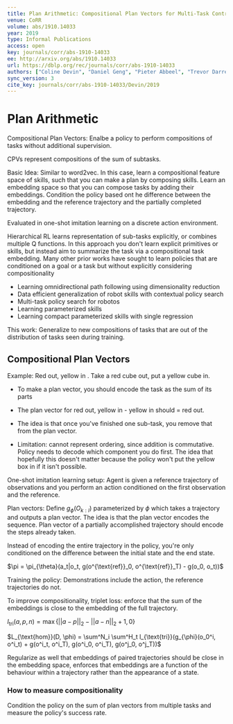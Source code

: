 ```yaml
---
title: Plan Arithmetic: Compositional Plan Vectors for Multi-Task Control.
venue: CoRR
volume: abs/1910.14033
year: 2019
type: Informal Publications
access: open
key: journals/corr/abs-1910-14033
ee: http://arxiv.org/abs/1910.14033
url: https://dblp.org/rec/journals/corr/abs-1910-14033
authors: ["Coline Devin", "Daniel Geng", "Pieter Abbeel", "Trevor Darrell", "Sergey Levine"]
sync_version: 3
cite_key: journals/corr/abs-1910-14033/Devin/2019
---
```

# Plan Arithmetic

Compositional Plan Vectors: Enalbe a policy to perform compositions of tasks without additional supervision.

CPVs represent compositions of the sum of subtasks.

Basic Idea: Similar to word2vec. In this case, learn a compositional feature space of skills,
such that you can make a plan by composing skills. Learn an embedding space so that you can compose tasks
by adding their embeddings. Condition the policy based ont he difference between the embedding and the
reference trajectory and the partially completed trajectory.

Evaluated in one-shot imitation learning on a discrete action environment.

Hierarchical RL learns representation of sub-tasks explicitly, or combines multiple Q functions. In
this approach you don't learn explicit primitives or skills, but instead aim to summarize the task via
a compositional task embedding. Many other prior works have sought to learn policies that are
conditioned on a goal or a task but without explicitly considering compositionality

  - Learning omnidirectional path following using dimensionality reduction
  - Data efficient generalization of robot skills with contextual policy search
  - Multi-task policy search for robotos
  - Learning parameterized skills
  - Learning compact parameterized skills with single regression

This work: Generalize to new compositions of tasks that are out of the distribution of tasks
seen during training.

## Compositional Plan Vectors

Example: Red out, yellow in . Take a red cube out, put a yellow cube in.
 - To make a plan vector, you should encode the task as the sum of its parts
 - The plan vector for red out, yellow in - yellow in should = red out.
 - The idea is that once you've finished one sub-task, you remove that from
   the plan vector.

 - Limitation: cannot represent ordering, since addition is commutative. Policy
   needs to decode which component you do first. The idea that hopefully this
   doesn't matter because the policy won't put the yellow box in if it isn't possible.


One-shot imitation learning setup: Agent is given a reference trajectory of observations
and you perform an action conditioned on the first observation and the reference.

Plan vectors: Define $g_{\phi}(O_{k:l})$ parameterized by $\phi$ which takes a trajectory
and outputs a plan vector. The idea is that the plan vector encodes the sequence. Plan vector
of a partially accomplished trajectory should encode the steps already taken.

Instead of encoding the entire trajectory in the policy, you're only conditioned on the difference
between the initial state and the end state.

$\pi = \pi_{\theta}(a_t|o_t, g(o^{\text{ref}}_0, o^{\text{ref}}_T) - g(o_0, o_t))\$

Training the policy: Demonstrations include the action, the reference trajectories do not.

To improve compositionality, triplet loss: enforce that the sum of the embeddings is
close to the embedding of the full trajectory.

$l_{\text{tri}}(a, p, n) = \max\{||a -p||_2 - ||a - n||_2 + 1, 0 \}$

$L_{\text{hom}}(D, \phi) = \sum^N_i \sum^H_t l_{\text{tri}}(g_{\phi}(o_0^i, o^i_t) + g(o^i_t, o^i_T), g(o^i_0, o^i_T), g(o^j_0, o^j_T))$

Regularize as well that embeddings of paired trajectories should be close in
the embedding space, enforces that embeddings are a function of the
behaviour within a trajectory rather than the appearance of a state.

### How to measure compositionality

Condition the policy on the sum of plan vectors from multiple tasks and measure the policy's success rate.